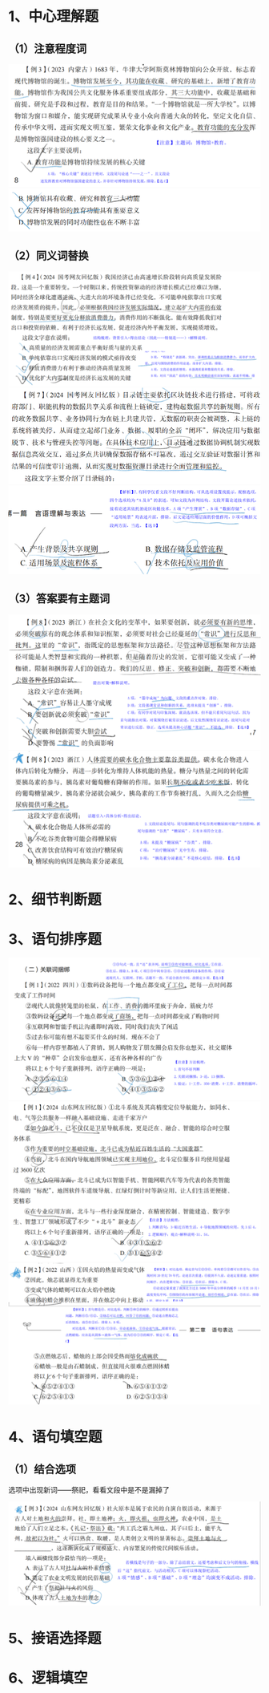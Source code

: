 # 1、中心理解题

## （1）注意程度词

<img src="./assets/image-20250121235707271.png" alt="image-20250121235826578" style="zoom:80%;" />

<img src="./assets/image-20250121235720270.png" alt="image-20250121235826578" style="zoom:80%;" />

## （2）同义词替换

<img src="./assets/image-20250121235826578.png" alt="image-20250121235826578" style="zoom:80%;" />

<img src="./assets/image-20250122000209392.png" alt="image-20250122000209392" style="zoom:80%;" />

<img src="./assets/image-20250122000221882.png" alt="image-20250122000209392" style="zoom:80%;" />

## （3）答案要有主题词

<img src="./assets/image-20250122000126534.png" alt="image-20250122000126534" style="zoom:80%;" />

<img src="./assets/image-20250122000403281.png" alt="image-20250122000403281" style="zoom:80%;" />

# 2、细节判断题

# 3、语句排序题

<img src="./assets/image-20250122000549775.png" alt="image-20250122000549775" style="zoom:80%;" />

<img src="./assets/image-20250122000611898.png" alt="image-20250122000611898" style="zoom:80%;" />

<img src="./assets/image-20250122000644383.png" alt="image-20250122000644383" style="zoom:80%;" />

# 4、语句填空题

## （1）结合选项

选项中出现新词——祭祀，看看文段中是不是漏掉了

<img src="./assets/image-20250122000705061.png" alt="image-20250122000705061" style="zoom:80%;" />

# 5、接语选择题

# 6、逻辑填空

















